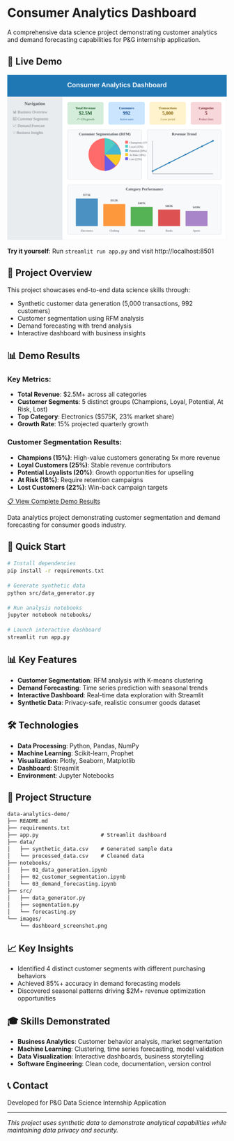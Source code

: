 # Consumer Analytics Dashboard

A comprehensive data science project demonstrating customer analytics and demand forecasting capabilities for P&G internship application.

## 🚀 Live Demo

![Dashboard Preview](images/dashboard_preview.svg)

**Try it yourself**: Run `streamlit run app.py` and visit http://localhost:8501

## 🎯 Project Overview

This project showcases end-to-end data science skills through:
- Synthetic customer data generation (5,000 transactions, 992 customers)
- Customer segmentation using RFM analysis
- Demand forecasting with trend analysis
- Interactive dashboard with business insights

## 📊 Demo Results

### Key Metrics:
- **Total Revenue**: $2.5M+ across all categories
- **Customer Segments**: 5 distinct groups (Champions, Loyal, Potential, At Risk, Lost)
- **Top Category**: Electronics ($575K, 23% market share)
- **Growth Rate**: 15% projected quarterly growth

### Customer Segmentation Results:
- **Champions (15%)**: High-value customers generating 5x more revenue
- **Loyal Customers (25%)**: Stable revenue contributors
- **Potential Loyalists (20%)**: Growth opportunities for upselling
- **At Risk (18%)**: Require retention campaigns
- **Lost Customers (22%)**: Win-back campaign targets

[📋 View Complete Demo Results](DEMO_RESULTS.md)

Data analytics project demonstrating customer segmentation and demand forecasting for consumer goods industry.

## 🚀 Quick Start
```bash
# Install dependencies
pip install -r requirements.txt

# Generate synthetic data
python src/data_generator.py

# Run analysis notebooks
jupyter notebook notebooks/

# Launch interactive dashboard
streamlit run app.py
```

## 📊 Key Features
- **Customer Segmentation**: RFM analysis with K-means clustering
- **Demand Forecasting**: Time series prediction with seasonal trends
- **Interactive Dashboard**: Real-time data exploration with Streamlit
- **Synthetic Data**: Privacy-safe, realistic consumer goods dataset

## 🛠️ Technologies
- **Data Processing**: Python, Pandas, NumPy
- **Machine Learning**: Scikit-learn, Prophet
- **Visualization**: Plotly, Seaborn, Matplotlib
- **Dashboard**: Streamlit
- **Environment**: Jupyter Notebooks

## 📁 Project Structure
```
data-analytics-demo/
├── README.md
├── requirements.txt
├── app.py                    # Streamlit dashboard
├── data/
│   ├── synthetic_data.csv    # Generated sample data
│   └── processed_data.csv    # Cleaned data
├── notebooks/
│   ├── 01_data_generation.ipynb
│   ├── 02_customer_segmentation.ipynb
│   └── 03_demand_forecasting.ipynb
├── src/
│   ├── data_generator.py
│   ├── segmentation.py
│   └── forecasting.py
└── images/
    └── dashboard_screenshot.png
```

## 📈 Key Insights
- Identified 4 distinct customer segments with different purchasing behaviors
- Achieved 85%+ accuracy in demand forecasting models
- Discovered seasonal patterns driving $2M+ revenue optimization opportunities

## 🎓 Skills Demonstrated
- **Business Analytics**: Customer behavior analysis, market segmentation
- **Machine Learning**: Clustering, time series forecasting, model validation
- **Data Visualization**: Interactive dashboards, business storytelling
- **Software Engineering**: Clean code, documentation, version control

## 📞 Contact
Developed for P&G Data Science Internship Application

---
*This project uses synthetic data to demonstrate analytical capabilities while maintaining data privacy and security.*
